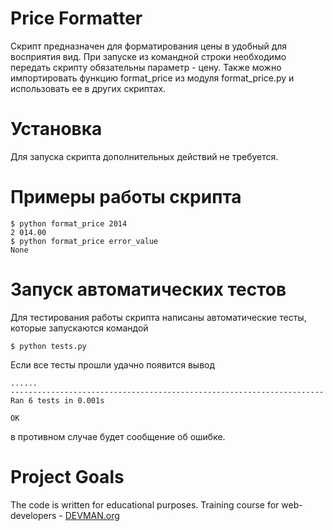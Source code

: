 # Price Formatter

Скрипт предназначен для форматирования цены в удобный для восприятия вид. При запуске из командной строки необходимо передать скрипту обязательны параметр - цену. Также можно импортировать функцию format\_price из модуля format\_price.py и использовать ее в других скриптах.

# Установка
Для запуска скрипта дополнительных действий не требуется.

# Примеры работы скрипта
    $ python format_price 2014
    2 014.00
    $ python format_price error_value
    None

# Запуск автоматических тестов
Для тестирования работы скрипта написаны автоматические тесты, которые запускаются командой

    $ python tests.py
Если все тесты прошли удачно появится вывод
```
......
----------------------------------------------------------------------
Ran 6 tests in 0.001s

OK
```
в противном случае будет сообщение об ошибке.

# Project Goals

The code is written for educational purposes. Training course for web-developers - [DEVMAN.org](https://devman.org)
